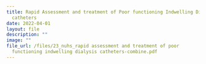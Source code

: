 ```yaml
---
title: Rapid Assessment and treatment of Poor functioning Indwelling Dialysis
  catheters
date: 2022-04-01
layout: file
description: ""
image: ""
file_url: /files/23_nuhs_rapid assessment and treatment of poor
  functioning indwelling dialysis catheters-combine.pdf
---
```

